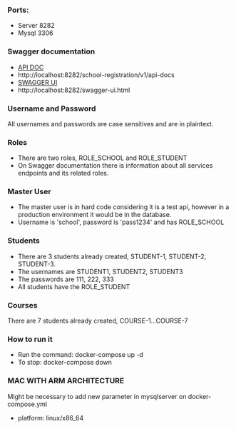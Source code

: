 ### Ports:
* Server 8282
* Mysql 3306

### Swagger documentation
* [API DOC](http://localhost:8282/school-registration/v1/api-docs)
* http://localhost:8282/school-registration/v1/api-docs
* [SWAGGER UI](http://localhost:8282/swagger-ui.html)
* http://localhost:8282/swagger-ui.html

### Username and Password
All usernames and passwords are case sensitives and are in plaintext.

### Roles
* There are two roles, ROLE_SCHOOL and ROLE_STUDENT
* On Swagger documentation there is information about all services endpoints and its related roles. 

### Master User
* The master user is in hard code considering it is a test api, however in a production environment it would be in the database.
* Username is 'school', password is 'pass1234' and has ROLE_SCHOOL

### Students
* There are 3 students already created, STUDENT-1, STUDENT-2, STUDENT-3.
* The usernames are STUDENT1, STUDENT2, STUDENT3
* The passwords are 111, 222, 333
* All students have the ROLE_STUDENT

### Courses
There are 7 students already created, COURSE-1...COURSE-7

### How to run it
* Run the command: docker-compose up -d
* To stop: docker-compose down

### MAC WITH ARM ARCHITECTURE
Might be necessary to add new parameter in mysqlserver on docker-compose.yml
* platform: linux/x86_64